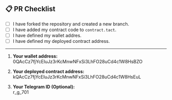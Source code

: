 ## 📋 PR Checklist

- [ ] I have forked the repository and created a new branch.
- [ ] I have added my contract code to `contract.tact`.
- [ ] I have defined my wallet addres.
- [ ] I have defined my deployed contract address.

---

1. **Your wallet address:**  
   0QAcCz7fjYcEIuJz3rKcMnwNFxSi3LhFO28uCd4c1W8HsBZO

2. **Your deployed contract address:**  
   kQAcCz7fjYcEIuJz3rKcMnwNFxSi3LhFO28uCd4c1W8HsEuL

2. **Your Telegram ID (Optional):**  
   r_g_701
